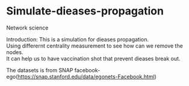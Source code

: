 # Simulate-dieases-propagation
Network science

Introduction:
This is a simulation for dieases propagation.<br>
Using differernt centrality measurement to see how can we remove the nodes. <br>
It can help us to have vaccination shot that prevent dieases break out.<br>

The datasets is from SNAP facebook-ego(https://snap.stanford.edu/data/egonets-Facebook.html)
